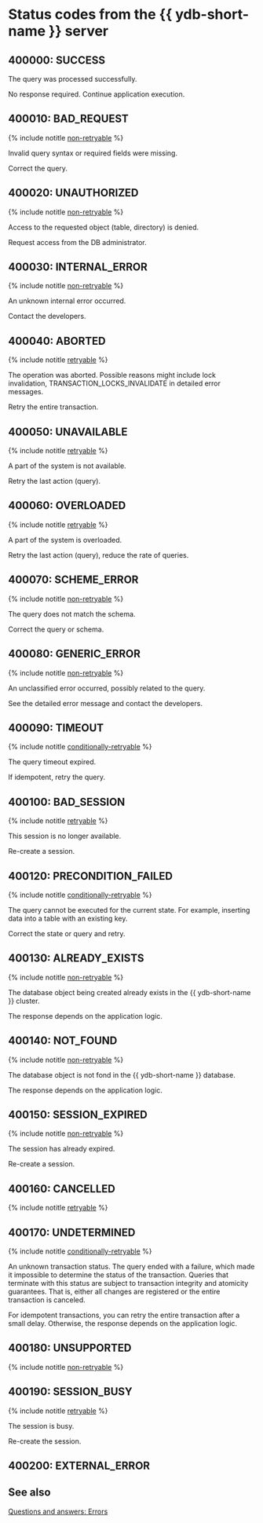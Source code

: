 # Status codes from the {{ ydb-short-name }} server


## 400000: SUCCESS

The query was processed successfully.

No response required. Continue application execution.

<div class="tags_list">

## 400010: BAD_REQUEST

{% include notitle [non-retryable](./_includes/tags.md#non-retryable) %}

</div>

Invalid query syntax or required fields were missing.

Correct the query.

<div class="tags_list">

## 400020: UNAUTHORIZED

{% include notitle [non-retryable](./_includes/tags.md#non-retryable) %}

</div>

Access to the requested object (table, directory) is denied.

Request access from the DB administrator.

<div class="tags_list">

## 400030: INTERNAL_ERROR

{% include notitle [non-retryable](./_includes/tags.md#non-retryable) %}

</div>

An unknown internal error occurred.

Contact the developers.

<div class="tags_list">

## 400040: ABORTED

{% include notitle [retryable](./_includes/tags.md#retryable) %}

</div>

The operation was aborted. Possible reasons might include lock invalidation, TRANSACTION_LOCKS_INVALIDATE in detailed error messages.

Retry the entire transaction.

<div class="tags_list">

## 400050: UNAVAILABLE

{% include notitle [retryable](./_includes/tags.md#retryable) %}

</div>

A part of the system is not available.

Retry the last action (query).

<div class="tags_list">

## 400060: OVERLOADED

{% include notitle [retryable](./_includes/tags.md#retryable) %}

</div>

A part of the system is overloaded.

Retry the last action (query), reduce the rate of queries.

<div class="tags_list">

## 400070: SCHEME_ERROR

{% include notitle [non-retryable](./_includes/tags.md#non-retryable) %}

</div>

The query does not match the schema.

Correct the query or schema.

<div class="tags_list">

## 400080: GENERIC_ERROR

{% include notitle [non-retryable](./_includes/tags.md#non-retryable) %}

</div>

An unclassified error occurred, possibly related to the query.

See the detailed error message and contact the developers.

<div class="tags_list">

## 400090: TIMEOUT

{% include notitle [conditionally-retryable](./_includes/tags.md#conditionally-retryable) %}

</div>

The query timeout expired.

If idempotent, retry the query.

<div class="tags_list">

## 400100: BAD_SESSION

{% include notitle [retryable](./_includes/tags.md#retryable) %}

</div>

This session is no longer available.

Re-create a session.

<div class="tags_list">

## 400120: PRECONDITION_FAILED

{% include notitle [conditionally-retryable](./_includes/tags.md#conditionally-retryable) %}

</div>

The query cannot be executed for the current state. For example, inserting data into a table with an existing key.

Correct the state or query and retry.

<div class="tags_list">

## 400130: ALREADY_EXISTS

[//]: # (TODO: Verify the description)
{% include notitle [non-retryable](./_includes/tags.md#non-retryable) %}

</div>

The database object being created already exists in the {{ ydb-short-name }} cluster.

The response depends on the application logic.

<div class="tags_list">

## 400140: NOT_FOUND

{% include notitle [non-retryable](./_includes/tags.md#non-retryable) %}

</div>

The database object is not fond in the {{ ydb-short-name }} database.

The response depends on the application logic.

<div class="tags_list">

## 400150: SESSION_EXPIRED

{% include notitle [non-retryable](./_includes/tags.md#non-retryable) %}

</div>

The session has already expired.

Re-create a session.

<div class="tags_list">

## 400160: CANCELLED

{% include notitle [retryable](./_includes/tags.md#retryable) %}

</div>

<div class="tags_list">

## 400170: UNDETERMINED

{% include notitle [conditionally-retryable](./_includes/tags.md#conditionally-retryable) %}

</div>

An unknown transaction status. The query ended with a failure, which made it impossible to determine the status of the transaction. Queries that terminate with this status are subject to transaction integrity and atomicity guarantees. That is, either all changes are registered or the entire transaction is canceled.

For idempotent transactions, you can retry the entire transaction after a small delay. Otherwise, the response depends on the application logic.

<div class="tags_list">

## 400180: UNSUPPORTED

{% include notitle [non-retryable](./_includes/tags.md#non-retryable) %}

</div>


<div class="tags_list">

## 400190: SESSION_BUSY

{% include notitle [retryable](./_includes/tags.md#retryable) %}

</div>

The session is busy.

Re-create the session.

<div class="tags_list">

## 400200: EXTERNAL_ERROR

</div>


## See also

[Questions and answers: Errors](../../faq/errors.md)


